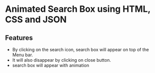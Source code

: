 # Animated Search Box using HTML, CSS and JSON

## Features

- By clicking on the search icon, search box will appear on top of the Menu bar.
- It will also disappear by clicking on close button.
- search box will appear with animation
